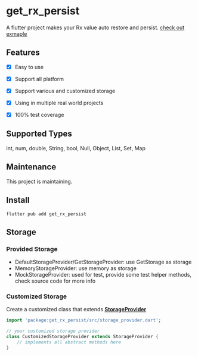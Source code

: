 # get_rx_persist

A flutter project makes your Rx value auto restore and persist.
[check out exmaple](https://github.com/rua-flutter/get_rx_persist.dart/blob/main/get_rx_persist/example/example.md)



## Features

- [x]  Easy to use
- [x]  Support all platform
- [x]  Support various and customized storage
- [x]  Using in multiple real world projects
- [x]  100% test coverage



## Supported Types

int, num, double, String, bool, Null, Object, List, Set, Map




## Maintenance
This project is maintaining.



## Install

`flutter pub add get_rx_persist`




## Storage

### Provided Storage

- DefaultStorageProvider/GetStorageProvider: use GetStorage as storage
- MemoryStorageProvider:  use memory as storage
- MockStorageProvider:  used for test,  provide some test helper methods, check source code for more info



### Customized Storage

Create a customized class that extends [**StorageProvider**](https://github.com/rua-flutter/get_rx_persist.dart/blob/main/get_rx_persist/lib/src/storage_provider.dart)

```dart
import 'package:get_rx_persist/src/storage_provider.dart';

// your customized storage provider
class CustomizedStorageProvider extends StorageProvider {
	// implements all abstract methods here
}
```

